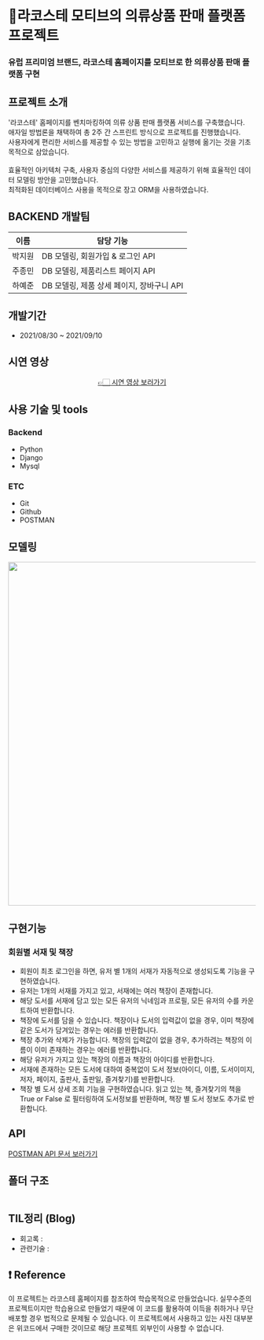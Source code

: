 # 🐊라코스테 모티브의 의류상품 판매 플랫폼 프로젝트

### 유럽 프리미엄 브랜드, 라코스테 홈페이지를 모티브로 한 의류상품 판매 플랫폼 구현

## 프로젝트 소개
'라코스테' 홈페이지를 벤치마킹하여 의류 상품 판매 플랫폼 서비스를 구축했습니다. <br>
애자일 방법론을 채택하여 총 2주 간 스프린트 방식으로 프로젝트를 진행했습니다.<br>
사용자에게 편리한 서비스를 제공할 수 있는 방법을 고민하고 실행에 옮기는 것을 기초 목적으로 삼았습니다.<br><br>
효율적인 아키텍처 구축, 사용자 중심의 다양한 서비스를 제공하기 위해 효율적인 데이터 모델링 방안을 고민했습니다.<br>
최적화된 데이터베이스 사용을 목적으로 장고 ORM을 사용하였습니다.<br>

## BACKEND 개발팀
|이름   |담당 기능|
|-----|------------------------------|
|박지원 |DB 모델링, 회원가입 & 로그인 API|
|주종민 |DB 모델링, 제품리스트 페이지 API |
|하예준 |DB 모델링, 제품 상세 페이지, 장바구니 API|


## 개발기간
- 2021/08/30 ~ 2021/09/10

## 시연 영상

<div id=header align="center">
  <a href="https://www.youtube.com/watch?v=epKkvWK1XUU">👉🏻 시연 영상 보러가기</a>
</div>

## 사용 기술 및 tools
### Backend
- Python
- Django
- Mysql

### ETC
- Git
- Github
- POSTMAN

## 모델링
<p align="center"><img src="![image](https://user-images.githubusercontent.com/80395324/144576664-57cad092-fafc-462a-b454-4b9bdf86d410.png)" width="1000" height="700"/></p>


## 구현기능
### 회원별 서재 및 책장
- 회원이 최초 로그인을 하면, 유저 별 1개의 서재가 자동적으로 생성되도록 기능을 구현하였습니다. 
- 유저는 1개의 서재를 가지고 있고, 서재에는 여러 책장이 존재합니다.
- 해당 도서를 서재에 담고 있는 모든 유저의 닉네임과 프로필, 모든 유저의 수를 카운트하여 반환합니다.
- 책장에 도서를 담을 수 있습니다. 책장이나 도서의 입력값이 없을 경우, 이미 책장에 같은 도서가 담겨있는 경우는 에러를 반환합니다.
- 책장 추가와 삭제가 가능합니다. 책장의 입력값이 없을 경우, 추가하려는 책장의 이름이 이미 존재하는 경우는 에러를 반환합니다.
- 해당 유저가 가지고 있는 책장의 이름과 책장의 아이디를 반환합니다.
- 서재에 존재하는 모든 도서에 대하여 중복없이 도서 정보(아이디, 이름, 도서이미지, 저자, 페이지, 출판사, 출판일, 즐겨찾기)를 반환합니다.
- 책장 별 도서 상세 조회 기능을 구현하였습니다. 읽고 있는 책, 즐겨찾기의 책을 True or False 로 필터링하여 도서정보를 반환하며, 책장 별 도서 정보도 추가로 반환합니다.

## API
[POSTMAN API 문서 보러가기](https://documenter.getpostman.com/view/17234812/UVJfkbQ2)


## 폴더 구조
```bash


```

## TIL정리 (Blog)
- 회고록 :  
- 관련기술 : 

## ❗️ Reference
이 프로젝트는 라코스테 홈페이지를 참조하여 학습목적으로 만들었습니다.
실무수준의 프로젝트이지만 학습용으로 만들었기 때문에 이 코드를 활용하여 이득을 취하거나 무단 배포할 경우 법적으로 문제될 수 있습니다.
이 프로젝트에서 사용하고 있는 사진 대부분은 위코드에서 구매한 것이므로 해당 프로젝트 외부인이 사용할 수 없습니다.

